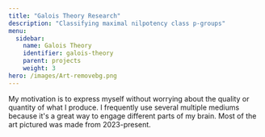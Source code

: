 ```yaml
---
title: "Galois Theory Research"
description: "Classifying maximal nilpotency class p-groups"
menu:
  sidebar:
    name: Galois Theory
    identifier: galois-theory
    parent: projects
    weight: 3
hero: /images/Art-removebg.png
---
```


My motivation is to express myself without worrying about the quality or quantity of what I produce. I frequently use several multiple mediums because it's a great way to engage different parts of my brain. Most of the art pictured was made from 2023-present. 
